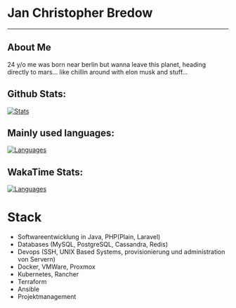 # Jan Christopher Bredow

---

## About Me

24 y/o me was born near berlin but wanna leave this planet, heading directly to mars... like chillin around with elon
musk and stuff...

## Github Stats:

[![Stats](https://github-readme-stats.vercel.app/api?username=JanCBredow&show_icons=true&hide_border=true&hide_title=true&include_all_commits=true&count_private=true&bg_color=0d1117&text_color=0d9fde&hide_border=true)](https://github.com/JanCBredow/)

## Mainly used languages:

[![Languages](https://github-readme-stats.vercel.app/api/top-langs/?username=JanCBredow&hide_title=true&bg_color=0d1117&text_color=0d9fde&hide_border=true)](https://github.com/JanCBredow/)

## WakaTime Stats:

[![Languages](https://github-readme-stats.vercel.app/api/wakatime?username=7437a3c8-6e28-4e2f-999d-db031172ee45&hide_title=true&bg_color=0d1117&text_color=0d9fde&hide_border=true)](https://github.com/JanCBredow/)

# Stack

- Softwareentwicklung in Java, PHP(Plain, Laravel)
- Databases (MySQL, PostgreSQL, Cassandra, Redis)
- Devops (SSH, UNIX Based Systems, provisionierung und administration von Servern)
- Docker, VMWare, Proxmox
- Kubernetes, Rancher
- Terraform
- Ansible
- Projektmanagement
##
